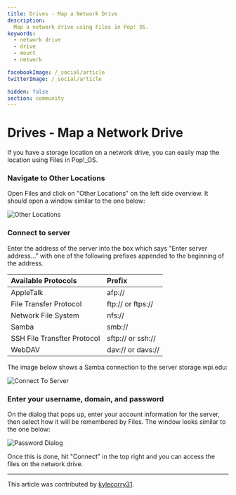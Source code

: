 ```yaml
---
title: Drives - Map a Network Drive
description:
  Map a network drive using Files in Pop!_OS.
keywords:
  - network drive
  - drive
  - mount
  - network

facebookImage: /_social/article
twitterImage: /_social/article

hidden: false
section: community
---
```


# Drives - Map a Network Drive

If you have a storage location on a network drive, you can easily map the location using Files in Pop!\_OS.

### Navigate to Other Locations
Open Files and click on "Other Locations" on the left side overview. It should open a window similar to the one below:

![Other Locations]({{site.baseurl}}/images/map-a-network-drive/other-locations.png)

### Connect to server
Enter the address of the server into the box which says "Enter server address..." with one of the following prefixes appended to the beginning of the address.

| Available Protocols | Prefix     |
| :------------- | :------------- |
| AppleTalk      | afp://       |
| File Transfer Protocol      | ftp:// or ftps://  |
| Network File System      | nfs://       |
| Samba      | smb://       |
| SSH File Transfter Protocol      | sftp:// or ssh://  |
| WebDAV      | dav:// or davs://   |

The image below shows a Samba connection to the server storage.wpi.edu:

![Connect To Server]({{site.baseurl}}/images/map-a-network-drive/connect-to-server.png)


### Enter your username, domain, and password
On the dialog that pops up, enter your account information for the server, then select how it will be remembered by Files. The window looks similar to the one below:

![Password Dialog]({{site.baseurl}}/images/map-a-network-drive/password-dialog.png)

Once this is done, hit "Connect" in the top right and you can access the files on the network drive.

---

This article was contributed by [kylecorry31](https://github.com/kylecorry31).
